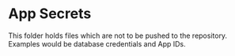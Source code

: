# App Secrets

This folder holds files which are not to be pushed to the repository. Examples would be database credentials and App IDs.